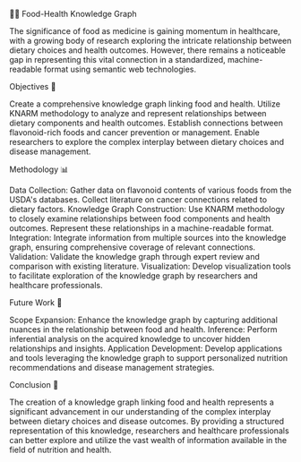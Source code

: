 🍎🔬 Food-Health Knowledge Graph

The significance of food as medicine is gaining momentum in healthcare, with a growing body of research exploring the intricate relationship between dietary choices and health outcomes. However, there remains a noticeable gap in representing this vital connection in a standardized, machine-readable format using semantic web technologies.

Objectives 🎯

Create a comprehensive knowledge graph linking food and health.
Utilize KNARM methodology to analyze and represent relationships between dietary components and health outcomes.
Establish connections between flavonoid-rich foods and cancer prevention or management.
Enable researchers to explore the complex interplay between dietary choices and disease management.

Methodology 📊

Data Collection: Gather data on flavonoid contents of various foods from the USDA's databases. Collect literature on cancer connections related to dietary factors.
Knowledge Graph Construction: Use KNARM methodology to closely examine relationships between food components and health outcomes. Represent these relationships in a machine-readable format.
Integration: Integrate information from multiple sources into the knowledge graph, ensuring comprehensive coverage of relevant connections.
Validation: Validate the knowledge graph through expert review and comparison with existing literature.
Visualization: Develop visualization tools to facilitate exploration of the knowledge graph by researchers and healthcare professionals.

Future Work 🚀

Scope Expansion: Enhance the knowledge graph by capturing additional nuances in the relationship between food and health.
Inference: Perform inferential analysis on the acquired knowledge to uncover hidden relationships and insights.
Application Development: Develop applications and tools leveraging the knowledge graph to support personalized nutrition recommendations and disease management strategies.

Conclusion 🌟

The creation of a knowledge graph linking food and health represents a significant advancement in our understanding of the complex interplay between dietary choices and disease outcomes. By providing a structured representation of this knowledge, researchers and healthcare professionals can better explore and utilize the vast wealth of information available in the field of nutrition and health.
